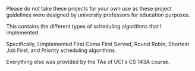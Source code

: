 Please do not take these projects for your own use as these project guidelines were designed by university professors for education purposes.

This contains the different types of scheduling algorithms that I implemented. 

Specifically, I implemented First Come First Served, Round Robin, Shortest Job First, and Priority scheduling algorithms.

Everything else was provided by the TAs of UCI's CS 143A course.
